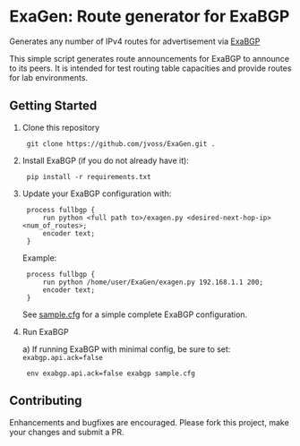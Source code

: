 # ExaGen: Route generator for ExaBGP

Generates any number of IPv4 routes for advertisement via 
[ExaBGP](https://github.com/Exa-Networks/exabgp)

This simple script generates route announcements for ExaBGP to announce to its
peers. It is intended for test routing table capacities and provide routes for
lab environments.

## Getting Started

1) Clone this repository

        git clone https://github.com/jvoss/ExaGen.git .

2) Install ExaBGP (if you do not already have it):

        pip install -r requirements.txt

2) Update your ExaBGP configuration with:

        process fullbgp {
            run python <full path to>/exagen.py <desired-next-hop-ip> <num_of_routes>;
            encoder text;
        }

    Example:

        process fullbgp {
            run python /home/user/ExaGen/exagen.py 192.168.1.1 200;
            encoder text;
        }
        
    See [sample.cfg](sample.cfg) for a simple complete ExaBGP configuration.

3) Run ExaBGP

    a) If running ExaBGP with minimal config, be sure to 
       set: `exabgp.api.ack=false`

        env exabgp.api.ack=false exabgp sample.cfg

## Contributing

Enhancements and bugfixes are encouraged. Please fork this project, make your
changes and submit a PR.
